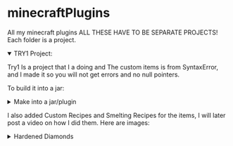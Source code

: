# minecraftPlugins
All my minecraft plugins
ALL THESE HAVE TO BE SEPARATE PROJECTS! Each folder is a project.

<details open> 
   <summary> TRY1 Project: </summary>
   <p>Try1 Is a project that I a doing and The custom items is from SyntaxError, and I made it so you will not get errors and no null pointers.<p>

To build it into a jar:
<details close> 
   <summary>Make into a jar/plugin</summary>
   <a href=https://user-images.githubusercontent.com/78304954/150655726-7cbedf42-03e5-414b-b0cb-1e654becf87f.png> Building into a jar </a>
</details>
   
   
I also added Custom Recipes and Smelting Recipes for the items, I will later post a video on how I did them.
Here are images:
<details close>
  <summary>Hardened Diamonds</summary>
  <p>Here is to craft a diamond for the specials, and it is shapeless </p>
  <a href=https://user-images.githubusercontent.com/78304954/150661077-d226444f-c533-42c7-bb73-c8ef9e08dc85.png>Shapeless</a> In crafting table <br>
   <a href=https://user-images.githubusercontent.com/78304954/150661198-9c187493-a3d2-45ff-9eee-2a11ba835c67.png>Smelting</a> USE NORMAL DIAMONDS! (Furnace) <br>
</details>
</details>
